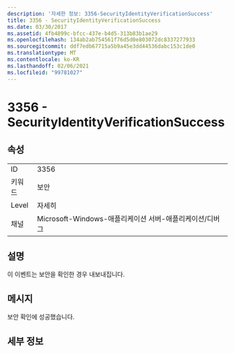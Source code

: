 ```yaml
---
description: '자세한 정보: 3356-SecurityIdentityVerificationSuccess'
title: 3356 - SecurityIdentityVerificationSuccess
ms.date: 03/30/2017
ms.assetid: 4fb4899c-bfcc-437e-b4d5-313b83b1ae29
ms.openlocfilehash: 134ab2ab754561f76d5d0e803072dc8337277933
ms.sourcegitcommit: ddf7edb67715a5b9a45e3dd44536dabc153c1de0
ms.translationtype: MT
ms.contentlocale: ko-KR
ms.lasthandoff: 02/06/2021
ms.locfileid: "99781027"
---
```

# <a name="3356---securityidentityverificationsuccess"></a>3356 - SecurityIdentityVerificationSuccess

## <a name="properties"></a>속성  
  
|||  
|-|-|  
|ID|3356|  
|키워드|보안|  
|Level|자세히|  
|채널|Microsoft-Windows-애플리케이션 서버-애플리케이션/디버그|  
  
## <a name="description"></a>설명  

 이 이벤트는 보안을 확인한 경우 내보내집니다.  
  
## <a name="message"></a>메시지  

 보안 확인에 성공했습니다.  
  
## <a name="details"></a>세부 정보
